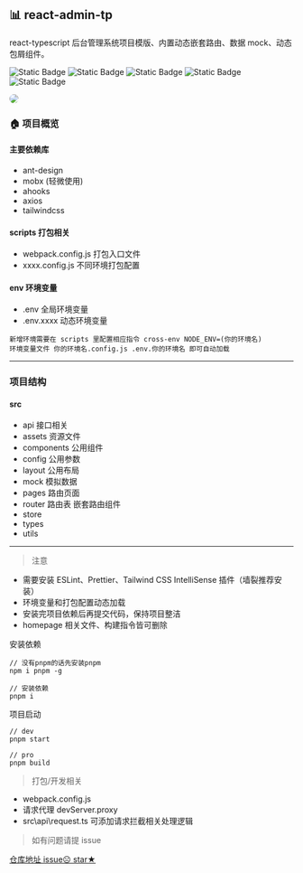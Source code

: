 ## 📊 react-admin-tp

react-typescript 后台管理系统项目模版、内置动态嵌套路由、数据 mock、动态包屑组件。

![Static Badge](https://img.shields.io/badge/react-black?logo=react&style=for-the-badge)
![Static Badge](https://img.shields.io/badge/tailwindcss-black?logo=tailwindcss&style=for-the-badge)
![Static Badge](https://img.shields.io/badge/antdesign-black?logo=antdesign&style=for-the-badge)
![Static Badge](https://img.shields.io/badge/webpack-black?logo=webpack&style=for-the-badge)
![Static Badge](https://img.shields.io/badge/mobx-black?logo=mobx&style=for-the-badge)

<image src='./src/assets/images/admin.png' style='border-radius:10px' >

### 🏠 项目概览

#### 主要依赖库

- ant-design
- mobx (轻微使用)
- ahooks
- axios
- tailwindcss

#### scripts 打包相关

- webpack.config.js 打包入口文件
- xxxx.config.js 不同环境打包配置

#### env 环境变量

- .env 全局环境变量
- .env.xxxx 动态环境变量

```
新增环境需要在 scripts 里配置相应指令 cross-env NODE_ENV=(你的环境名)
环境变量文件 你的环境名.config.js .env.你的环境名 即可自动加载
```

---

### 项目结构

#### src

- api 接口相关
- assets 资源文件
- components 公用组件
- config 公用参数
- layout 公用布局
- mock 模拟数据
- pages 路由页面
- router 路由表 嵌套路由组件
- store
- types
- utils

---

> 注意

- 需要安装 ESLint、Prettier、Tailwind CSS IntelliSense
  插件（墙裂推荐安装）
- 环境变量和打包配置动态加载
- 安装完项目依赖后再提交代码，保持项目整洁
- homepage 相关文件、构建指令皆可删除

安装依赖

```
// 没有pnpm的话先安装pnpm
npm i pnpm -g

// 安装依赖
pnpm i
```

项目启动

```
// dev
pnpm start

// pro
pnpm build
```

> 打包/开发相关

- webpack.config.js
- 请求代理 devServer.proxy
- src\api\request.ts 可添加请求拦截相关处理逻辑

> 如有问题请提 issue

[仓库地址 issue☹ star★](https://github.com/wanpan11/react-admin-tp)
